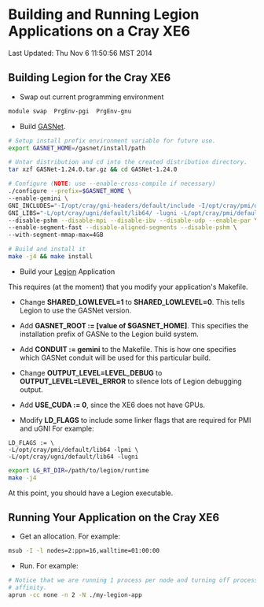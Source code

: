 Building and Running Legion Applications on a Cray XE6
======================================================

Last Updated: Thu Nov  6 11:50:56 MST 2014

## Building Legion for the Cray XE6

- Swap out current programming environment

```bash
module swap  PrgEnv-pgi  PrgEnv-gnu
```

- Build [GASNet](http://gasnet.lbl.gov/).

```bash
# Setup install prefix environment variable for future use.
export GASNET_HOME=/gasnet/install/path

# Untar distribution and cd into the created distribution directory.
tar xzf GASNet-1.24.0.tar.gz && cd GASNet-1.24.0

# Configure (NOTE: use --enable-cross-compile if necessary)
./configure --prefix=$GASNET_HOME \
--enable-gemini \
GNI_INCLUDES="-I/opt/cray/gni-headers/default/include -I/opt/cray/pmi/default/include" \
GNI_LIBS="-L/opt/cray/ugni/default/lib64/ -lugni -L/opt/cray/pmi/default/lib64 -lpmi" \
--disable-pshm --disable-mpi --disable-ibv --disable-udp --enable-par \
--enable-segment-fast --disable-aligned-segments --disable-pshm \
--with-segment-mmap-max=4GB

# Build and install it
make -j4 && make install
```

- Build your [Legion](http://legion.stanford.edu/) Application

This requires (at the moment) that you modify your application's Makefile.

- Change **SHARED_LOWLEVEL=1** to **SHARED_LOWLEVEL=0**. This tells Legion to
  use the GASNet version.

- Add **GASNET_ROOT := [value of $GASNET_HOME]**. This specifies the
  installation prefix of GASNe to the Legion build system.

- Add **CONDUIT := gemini** to the Makefile. This is how one specifies which
  GASNet conduit will be used for this particular build.

- Change **OUTPUT_LEVEL=LEVEL_DEBUG** to **OUTPUT_LEVEL=LEVEL_ERROR** to silence
  lots of Legion debugging output.

- Add **USE_CUDA := 0**, since the XE6 does not have GPUs.

- Modify **LD_FLAGS** to include some linker flags that are required for PMI and
  uGNI For example:

```
LD_FLAGS := \
-L/opt/cray/pmi/default/lib64 -lpmi \
-L/opt/cray/ugni/default/lib64 -lugni
```

```bash
export LG_RT_DIR=/path/to/legion/runtime
make -j4
```
At this point, you should have a Legion executable.

## Running Your Application on the Cray XE6

- Get an allocation. For example:

```bash
msub -I -l nodes=2:ppn=16,walltime=01:00:00
```

- Run. For example:

```bash
# Notice that we are running 1 process per node and turning off process
# affinity.
aprun -cc none -n 2 -N ./my-legion-app
```
